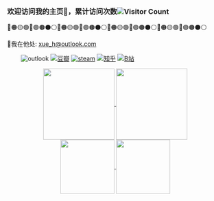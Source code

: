 <!--主页访问统计次数-->
### 欢迎访问我的主页👋，累计访问次数![Visitor Count](https://profile-counter.glitch.me/qishisuren/count.svg "这个次数其实很不准~")

🔴🟠🟡🟢🔵🟣🟤⚫⚪🔴🟠🟡🟢🔵🟣🟤⚫⚪🔴🟠🟡🟢🔵🟣🟤⚫⚪🔴🟠🟡🟢🔵🟣🟤⚫⚪

🔴我在他处: 
xue_h@outlook.com

&emsp;&emsp;
![outlook](https://img.shields.io/badge/Outlook-0078D4?style=for-the-badge&logo=Microsoft%20Outlook&logoColor=white "这个不是链接")
[![豆瓣](https://img.shields.io/badge/Douban-007722?style=for-the-badge&logo=Douban&logoColor=white "豆瓣主页，主要标记看过的电影")](https://www.douban.com/people/137389273)
[![steam](https://img.shields.io/badge/Steam-000000?style=for-the-badge&logo=Steam&logoColor=white "我的steam主页，需要hosts工具或者梯子")](https://steamcommunity.com/id/sushiqiren/)
[![知乎](https://img.shields.io/badge/Zhihu-0084FF?style=for-the-badge&logo=Zhihu&logoColor=white "不是真链接")](https://www.zhihu.com/)
[![B站](https://img.shields.io/badge/Bilibili-00A1D6?style=for-the-badge&logo=Bilibili&logoColor=white "B站暂时没什么好作品，先不放真链接了")](https://www.bilibili.com)


<!--下边两个并列-->
<!--个人stats卡片-->
<div align="center">
<a href="https://github.com/qishisuren">
  <img align="center" src="https://github-readme-stats.vercel.app/api?username=qishisuren&show_icons=true&text_color=000&icon_color=000&bg_color=0,ea6161,ffc64d,fffc4d,52fa5a&theme=graywhite&title_color=000" height="166"/>
</a>
<!--常用语言卡片-->
<a href="https://github.com/qishisuren">
  <img align="center" src="https://github-readme-stats.vercel.app/api/top-langs/?username=qishisuren&langs_count=6&layout=compact&theme=dark&text_color=000&bg_color=0,52fa5a,4dfcff,c64dff&title_color=000" height="166" />
</a>
</div>

<!--下边两个并列-->
<!--第一个仓库卡片-->
<div align="center">
<a href="https://qishisuren.github.io/MyHexo/">
  <img align="center" src="https://github-readme-stats.vercel.app/api/pin/?username=qishisuren&repo=MyHexo&theme=dark&show_owner=true" height="126"/>
</a>
<!--第二个仓库卡片-->
<a href="https://qishisuren.github.io/MyHexo/">
  <img align="center" src="https://github-readme-stats.vercel.app/api/pin/?username=qishisuren&repo=MyHexo&theme=dark&show_owner=true" height="126"/>
</a>
</div>


<!--这个注释方法无效
<div style="display:none">这是一段注释</div>
-->
<!--
这是注释
下边这几个方法都是注释
-->

[](http://example.com/ "标题")

[][id1]

[id1]: http://example.com/ (标题)
[id2]: http://example.com/ "标题"

[comment]: <> (一段注释)
[comment]: # (一段注释)
[//]: // (一段注释)
[//]: 一段注释

[^_^]: 开心注释

[>_<]:
  抓狂注释

[>_>]: #
  (
    斜眼分段注释
    斜眼分段注释
    被视为Title，所以要用括号或引号框起来
  )
